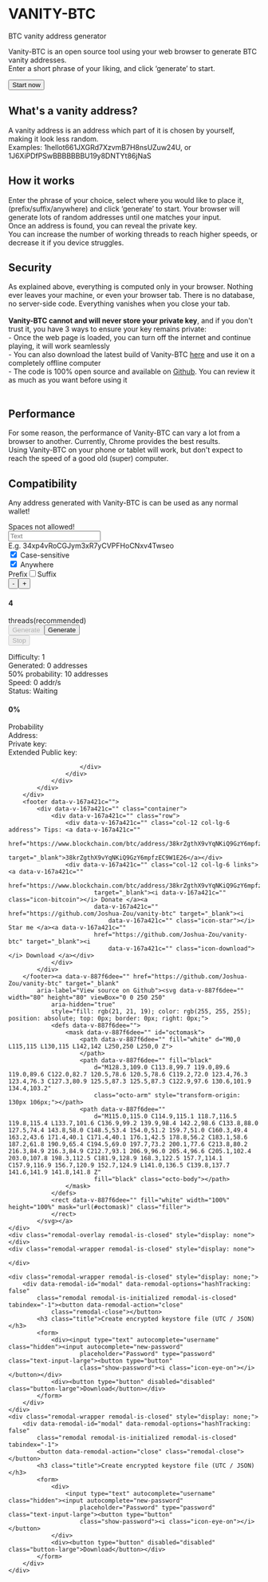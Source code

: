<html lang="en_US">

<head>
    <script src="https://ajax.googleapis.com/ajax/libs/jquery/3.4.1/jquery.min.js"></script>
    <meta charset="UTF-8">
    <meta name="viewport" content="width=device-width,user-scalable=no,initial-scale=1,maximum-scale=1,minimum-scale=1">
    <meta http-equiv="X-UA-Compatible" content="ie=edge">
    <title>Vanity BTC | Bitcoin vanity address generator</title>
    <meta property="og:title" content="Vanity BTC">
    <meta property="og:locale" content="en_US">
    <meta name="description" content="Vanity-BTC is an open source generator using your web browser to generate Bitcoin
    vanity addresses. You can get a custom BTC vanity address right now without the need to install any software!
    After Vanity-BTC generates an address, it will create a wallet compatible with any BTC wallet!">
    <meta property="og:description" content="Vanity-BTC is an open source generator using your web browser to generate Bitcoin
    vanity addresses. You can get a custom BTC vanity address right now without the need to install any software!
    After Vanity-BTC generates an address, it will create a wallet compatible with any BTC wallet!">
    <link rel="canonical" href="https://vanity-btc.tk/">
    <meta property="og:url" content="https://vanity-btc.tk/">
    <meta property="og:site_name" content="Vanity BTC">
    <meta name="google-site-verification" content="DFWJVWz9IRrh-wjBxn0Y8ith5FTqMeJTSUtuJ595BEs">
    <!--[if IE]><link rel="icon" type="image/x-icon" href="favicon.ico" /><![endif]-->
    <link href="./bundle.js" rel="preload" as="script">
    <link href="./main.css"" rel=" stylesheet">
    <meta name="theme-color" content="#4DBA87">
    <meta name="apple-mobile-web-app-capable" content="no">
    <meta name="apple-mobile-web-app-status-bar-style" content="default">
    <meta name="apple-mobile-web-app-title" content="vanity-btc">
    <meta name="msapplication-TileColor" content="#000000">

</head>

<body data-new-gr-c-s-check-loaded="14.1018.0" data-gr-ext-installed="">
    <div id="app" class="remodal-bg render remodal-is-closed">
        <div id="content" class="container">
            <div data-v-105bd278="">
                <h1 data-v-105bd278="">VANITY-BTC</h1>
                <p data-v-105bd278="">BTC vanity address generator</p>
            </div>
            <div class="row">
                <div class="col-md-12">
                    <div data-v-e4a11f84="" class="panel">
                        <p data-v-e4a11f84=""> Vanity-BTC is an open source tool using your web browser to generate
                            BTC vanity addresses.<br data-v-e4a11f84=""> Enter a short phrase of your
                            liking, and click ‘generate’ to start. </p>
                        <div data-v-e4a11f84="" class="shortcut"><button data-v-e4a11f84="" type="button"
                                class="button-large" onclick="window.scrollTo(0,document.body.scrollHeight);">Start now</button></div>
                        <h2 data-v-e4a11f84="">What's a vanity address?</h2>
                        <p data-v-e4a11f84=""> A vanity address is an address which part of it is chosen by yourself,
                            making it look less random.<br data-v-e4a11f84=""> Examples: <span data-v-e4a11f84=""
                                class="monospace">1hellot661JXGRd7XzvmB7H8nsUZuw24U</span>, or <span
                                data-v-e4a11f84="" class="monospace">1J6XiPDfPSwBBBBBBBU19y8DNTYt86jNaS</span>
                        </p>
                        <h2 data-v-e4a11f84="">How it works</h2>
                        <p data-v-e4a11f84=""> Enter the phrase of your choice, select where you would like to place it, (prefix/suffix/anywhere) and click ‘generate’ to start.
                            Your browser will generate lots of random addresses until one matches your input.<br
                                data-v-e4a11f84=""> Once an address is found, you can reveal the private key.<br data-v-e4a11f84=""> You
                            can increase the number of working threads to reach higher speeds, or decrease it if you
                            device struggles.<br data-v-e4a11f84=""></p>
                        <h2 data-v-e4a11f84="">Security</h2>
                        <p data-v-e4a11f84=""> As explained above, everything is computed only in your browser. Nothing
                            ever leaves your machine, or even your browser tab. There is no database, no server-side
                            code. Everything vanishes when you close your tab.<br data-v-e4a11f84=""><br
                                data-v-e4a11f84=""><b data-v-e4a11f84="">Vanity-BTC cannot and will never store your
                                private key</b>, and if you don't trust it, you have 3 ways to ensure your key remains
                            private:<br data-v-e4a11f84=""> - Once the web page is loaded, you can turn off the internet
                            and continue playing, it will work seamlessly<br data-v-e4a11f84=""> - You can also download
                            the latest build of Vanity-BTC <a data-v-e4a11f84="" href="https://github.com/Joshua-Zou/vanity-btc"
                                target="_blank">here</a> and use it on a completely offline computer<br
                                data-v-e4a11f84=""> - The code is 100% open source and available on <a
                                data-v-e4a11f84="" href="https://github.com/Joshua-Zou/vanity-btc"
                                target="_blank">Github</a>. You can review it as much as you want before using it<br
                                data-v-e4a11f84=""><br data-v-e4a11f84="">
                        <h2 data-v-e4a11f84="">Performance</h2>
                        <p data-v-e4a11f84=""> For some reason, the performance of Vanity-BTC can vary a lot from a
                            browser to another. Currently, Chrome provides the best results.<br data-v-e4a11f84="">
                            Using Vanity-BTC on your phone or tablet will work, but don't expect to reach the speed of a
                            good old (super) computer. </p>
                        <h2 data-v-e4a11f84="">Compatibility</h2>
                        <p data-v-e4a11f84=""> Any address generated with Vanity-BTC is can be used as any normal wallet!
                    </div>
                </div>
            </div>
            <!---->
            <div class="row">
                <div class="col-md-6">
                    <div data-v-9eac7f80="" id="input-panel" class="panel">
                        <form data-v-9eac7f80="" class="">
                            <div data-v-9eac7f80="" class="error-text">Spaces not allowed!</div><input
                                data-v-9eac7f80="" type="text" id="input" placeholder="Text" class="text-input-large">
                            <div data-v-9eac7f80="" class="row justify-content-center hide-render">
                                <div data-v-9eac7f80="" class="spinner">
                                    <div data-v-9eac7f80=""></div>
                                    <div data-v-9eac7f80=""></div>
                                    <div data-v-9eac7f80=""></div>
                                    <div data-v-9eac7f80=""></div>
                                </div>
                            </div>
                            <div data-v-9eac7f80="" class="example hide-prerender"> E.g. <span data-v-9eac7f80=""
                                    class="monospace"> <b data-v-9eac7f80=""></b><span data-v-9eac7f80=""
                                        id="exampleAdr">34xp4vRoCGJym3xR7yCVPFHoCNxv4Twseo</span>
                                    <!---->
                                </span></div>
                            <div data-v-9eac7f80="" class="row controls hide-prerender">
                                <div class="col-12 col-sm-6 col-md-12 col-lg-6"><label data-v-9eac7f80=""
                                        class="checkbox"><input data-v-9eac7f80
                                            onchange="(this.parentElement.children[1].classList.toggle('box-checked')); disable('case-sensitive')"
                                            type="checkbox" name="checkbox" checked="checked" value="not"
                                            id="case-sensitive"><i data-v-9eac7f80="" class="left"></i>
                                        Case-sensitive </label></div>
                                <div class="col-12 col-sm-6 col-md-12 col-lg-6"><label data-v-9eac7f80=""
                                        class="checkbox"><input data-v-9eac7f80
                                            onchange="(this.parentElement.children[1].classList.toggle('box-checked')); disable('prefix/suffix')"
                                            id="prefixsuffixchecked" type="checkbox" name="checkbox" value="checked "
                                            checked="checked"><i data-v-9eac7f80="" class="left"></i>
                                        Anywhere </label></div>
                                <div data-v-9eac7f80="" class="col-12 col-sm-6 col-md-12 col-lg-6" id="prefixsuffixbox">
                                    <span data-v-9eac7f80="">Prefix</span><label data-v-9eac7f80=""
                                        class="switch"><input data-v-9eac7f80="" type="checkbox"
                                            id="sliderCheckbox"><span data-v-9eac7f80="" class="slider"
                                            onclick="changeSliderSettings()"></span></label><span
                                        data-v-9eac7f80="">Suffix</span>
                                </div>
                            </div>
                            <div data-v-9eac7f80="" class="threads hide-prerender"><input data-v-9eac7f80=""
                                    type="button" value="-" class="square-btn button-large"
                                    onclick="minusthread();" id="minusbutton"><input data-v-9eac7f80="" type="button" value="+"
                                    class="square-btn arrow button-large" onclick="addthread()">
                                <h4 data-v-9eac7f80="" id="threads">4</h4><span data-v-9eac7f80=""> threads</span><span
                                    data-v-9eac7f80="" id="recommended">(recommended)</span>
                            </div>
                            <div data-v-9eac7f80="" class="row">
                                <div data-v-9eac7f80="" class="col-lg-6 col-sm-12"><input data-v-9eac7f80=""
                                        type="button" value="Generate" disabled="disabled"
                                        class="button-large hide-render"><input data-v-9eac7f80="" type="button"
                                        value="Generate" class="button-large hide-prerender" id="startButton"></div>
                                <div data-v-9eac7f80="" class="col-lg-6 col-sm-12"><input data-v-9eac7f80=""
                                        type="button" value="Stop" disabled="disabled" id="stopButton" class="button-large"></div>
                            </div>
                        </form>
                    </div>
                </div>
                <div class="col-md-6">
                    <div data-v-3e599529="" class="panel">
                        <div data-v-3e599529="">Difficulty: <span data-v-3e599529="" class="output" id="diffIndic">1</span></div>
                        <div data-v-3e599529="">Generated: <span data-v-3e599529="" class="output"><span id="totalAdrs">0</span> addresses</span>
                        </div>
                        <div data-v-3e599529="">50% probability: <span data-v-3e599529="" class="output"><span id="50perc">10</span> addresses</span></div>
                        <div data-v-3e599529="">Speed: <span data-v-3e599529="" class="output">0 addr/s</span></div>
                        <div data-v-3e599529="">Status: <span data-v-3e599529="" class="output" id="statusIndic">Waiting</span></div>
                        <div data-v-3e599529="" class="probability">
                            <div data-v-3e599529="" class="probability-bar" style="width: 0%;"></div>
                        </div>
                        <div data-v-3e599529="" class="percentage">
                            <h4 data-v-3e599529="" id="probability-indic">0%</h4>
                            <div data-v-3e599529="">Probability</div>
                        </div>
                    </div>
                </div>
            </div>
            <div class="row">
                <div class="col-md-12">
                    <div data-v-e7ef34b6="" class="panel result">
                        <div data-v-e7ef34b6="" class="row">
                            <div data-v-e7ef34b6="" id="identicon" class="float-left"></div>
                            <div data-v-e7ef34b6="" class="col">
                                <div data-v-e7ef34b6="">Address: <span data-v-e7ef34b6="" class="output" id="outputAdr"></span></div>
                                <div data-v-e7ef34b6="">Private key:
                                    <span class="output" data-v-e7ef34b6="" id="outputScr"></span>
                                </div>
                                <div data-v-e7ef34b6="">Extended Public key:
                                    <span class="output" data-v-e7ef34b6="" id="outputXpub"></span>
                                </div>
                            </div>
                        
                        </div>
                    </div>
                </div>
            </div>
        </div>
        <footer data-v-167a421c="">
            <div data-v-167a421c="" class="container">
                <div data-v-167a421c="" class="row">
                    <div data-v-167a421c="" class="col-12 col-lg-6 address"> Tips: <a data-v-167a421c=""
                            href="https://www.blockchain.com/btc/address/38krZgthX9vYqNKiQ9GzY6mpfzEC9W1E26"
                            target="_blank">38krZgthX9vYqNKiQ9GzY6mpfzEC9W1E26</a></div>
                    <div data-v-167a421c="" class="col-12 col-lg-6 links"><a data-v-167a421c=""
                            href="https://www.blockchain.com/btc/address/38krZgthX9vYqNKiQ9GzY6mpfzEC9W1E26"
                            target="_blank"><i data-v-167a421c="" class="icon-bitcoin"></i> Donate </a><a
                            data-v-167a421c="" href="https://github.com/Joshua-Zou/vanity-btc" target="_blank"><i
                                data-v-167a421c="" class="icon-star"></i> Star me </a><a data-v-167a421c=""
                            href="https://github.com/Joshua-Zou/vanity-btc" target="_blank"><i
                                data-v-167a421c="" class="icon-download"></i> Download </a></div>
                </div>
            </div>
        </footer><a data-v-887f6dee="" href="https://github.com/Joshua-Zou/vanity-btc" target="_blank"
            aria-label="View source on Github"><svg data-v-887f6dee="" width="80" height="80" viewBox="0 0 250 250"
                aria-hidden="true"
                style="fill: rgb(21, 21, 19); color: rgb(255, 255, 255); position: absolute; top: 0px; border: 0px; right: 0px;">
                <defs data-v-887f6dee="">
                    <mask data-v-887f6dee="" id="octomask">
                        <path data-v-887f6dee="" fill="white" d="M0,0 L115,115 L130,115 L142,142 L250,250 L250,0 Z">
                        </path>
                        <path data-v-887f6dee="" fill="black"
                            d="M128.3,109.0 C113.8,99.7 119.0,89.6 119.0,89.6 C122.0,82.7 120.5,78.6 120.5,78.6 C119.2,72.0 123.4,76.3 123.4,76.3 C127.3,80.9 125.5,87.3 125.5,87.3 C122.9,97.6 130.6,101.9 134.4,103.2"
                            class="octo-arm" style="transform-origin: 130px 106px;"></path>
                        <path data-v-887f6dee=""
                            d="M115.0,115.0 C114.9,115.1 118.7,116.5 119.8,115.4 L133.7,101.6 C136.9,99.2 139.9,98.4 142.2,98.6 C133.8,88.0 127.5,74.4 143.8,58.0 C148.5,53.4 154.0,51.2 159.7,51.0 C160.3,49.4 163.2,43.6 171.4,40.1 C171.4,40.1 176.1,42.5 178.8,56.2 C183.1,58.6 187.2,61.8 190.9,65.4 C194.5,69.0 197.7,73.2 200.1,77.6 C213.8,80.2 216.3,84.9 216.3,84.9 C212.7,93.1 206.9,96.0 205.4,96.6 C205.1,102.4 203.0,107.8 198.3,112.5 C181.9,128.9 168.3,122.5 157.7,114.1 C157.9,116.9 156.7,120.9 152.7,124.9 L141.0,136.5 C139.8,137.7 141.6,141.9 141.8,141.8 Z"
                            fill="black" class="octo-body"></path>
                    </mask>
                </defs>
                <rect data-v-887f6dee="" fill="white" width="100%" height="100%" mask="url(#octomask)" class="filler">
                </rect>
            </svg></a>
    </div>
    <div class="remodal-overlay remodal-is-closed" style="display: none"></div>
    <div class="remodal-wrapper remodal-is-closed" style="display: none">

    </div>

    <div class="remodal-wrapper remodal-is-closed" style="display: none;">
        <div data-remodal-id="modal" data-remodal-options="hashTracking: false"
            class="remodal remodal-is-initialized remodal-is-closed" tabindex="-1"><button data-remodal-action="close"
                class="remodal-close"></button>
            <h3 class="title">Create encrypted keystore file (UTC / JSON)</h3>
            <form>
                <div><input type="text" autocomplete="username" class="hidden"><input autocomplete="new-password"
                        placeholder="Password" type="password" class="text-input-large"><button type="button"
                        class="show-password"><i class="icon-eye-on"></i></button></div>
                <div><button type="button" disabled="disabled" class="button-large">Download</button></div>
            </form>
        </div>
    </div>
    <div class="remodal-wrapper remodal-is-closed" style="display: none;">
        <div data-remodal-id="modal" data-remodal-options="hashTracking: false"
            class="remodal remodal-is-initialized remodal-is-closed" tabindex="-1">
            <button data-remodal-action="close" class="remodal-close"></button>
            <h3 class="title">Create encrypted keystore file (UTC / JSON)</h3>
            <form>
                <div>
                    <input type="text" autocomplete="username" class="hidden"><input autocomplete="new-password"
                        placeholder="Password" type="password" class="text-input-large"><button type="button"
                        class="show-password"><i class="icon-eye-on"></i></button>
                </div>
                <div><button type="button" disabled="disabled" class="button-large">Download</button></div>
            </form>
        </div>
    </div>
</body>

</html>

<style>
    .box-checked {
        background-color: #f75c1a;
    }
</style>
<script src="./bundle.js"></script>

<script>
    window.vanity_settings = {
        caseSensitive: false,
        anywhere: false,
        mode: "prefix",
        threads: navigator.hardwareConcurrency
    }
    change_background()
    async function change_background() {
        var rotation = 0;
        while (true) {
            rotation++;
            document.body.style.background = `linear-gradient(${rotation}deg, #F7931A, #301af7)`;
            if (rotation === 360) rotation = 0;
            await sleep(50)
        }
    }
    function sleep(ms) {
        return new Promise(resolve => setTimeout(resolve, ms));
    }
    function changeSliderSettings() {
        if (document.getElementById("sliderCheckbox").checked === false) {
            window.vanity_settings.mode = "suffix"
        } else {
            window.vanity_settings.mode = "prefix";
        }
        updateText();
    }
    function disable(element) {
        if (element === "prefix/suffix") {
            if (document.getElementById("prefixsuffixchecked").value === "checked") {
                document.querySelector("#prefixsuffixbox").style = ""
                document.getElementsByClassName("slider")[0].style["background-color"] = "";
                document.getElementById("prefixsuffixchecked").value = "not";
                window.vanity_settings.anywhere = false;
            } else {
                document.querySelector("#prefixsuffixbox").style = "pointer-events:none; background-color: #c3c3c3; padding-left: 10px; color: white;"
                document.getElementsByClassName("slider")[0].style["background-color"] = "grey";
                document.getElementById("prefixsuffixchecked").value = "checked";
                window.vanity_settings.anywhere = true;
            }
        } else if (element === "case-sensitive") {
            if (document.getElementById("case-sensitive").value !== "checked") {
                window.vanity_settings.caseSensitive = true;
                document.getElementById("case-sensitive").value = "checked"
            } else {
                window.vanity_settings.caseSensitive = false;
                document.getElementById("case-sensitive").value = "not"
            }
            updateText();
        }
        updateText();
    }
    document.getElementById("input").addEventListener("keydown", async function (code) {
        await sleep(5)
        if (code.key === " "){
            document.getElementsByClassName("error-text")[0].style.display = "block";
            document.getElementById("startButton").disabled = "disabled";
        }
        if (!document.getElementById("input").value.includes(" ")){
            document.getElementsByClassName("error-text")[0].style = ""
            document.getElementById("startButton").disabled = undefined;
        }
        updateText();
    })
    document.getElementById("threads").innerHTML = window.vanity_settings.threads;
    function addthread() {
        document.getElementById("minusbutton").disabled = undefined;
        if (window.vanity_settings.threads === 64) return;
        window.vanity_settings.threads++;
        document.getElementById("threads").innerHTML = window.vanity_settings.threads;
        document.getElementById("recommended").innerText = "";
        if (window.vanity_settings.threads === navigator.hardwareConcurrency) document.getElementById("recommended").innerText = " (recommended)"
    }
    function minusthread() {
        if (window.vanity_settings.threads === 0) return;
        window.vanity_settings.threads--;
        document.getElementById("threads").innerHTML = window.vanity_settings.threads;
        document.getElementById("recommended").innerText = "";
        if (window.vanity_settings.threads === navigator.hardwareConcurrency) document.getElementById("recommended").innerText = " (recommended)";
        if (window.vanity_settings.threads === 0) document.getElementById("minusbutton").disabled = "disabled";
    }

    async function updateText(){
        await sleep(5)
            let text = document.getElementById("input").value;
        if (window.vanity_settings.caseSensitive === false) {
            let temptext = "";
            for (var i = 0; i < text.length; i++) {
                if (Math.floor(Math.random() * 11) > 5) temptext = temptext + text.charAt(i).toUpperCase();
                else temptext = temptext + text.charAt(i).toLowerCase();
            }
            text = temptext;
        }
        let orginialtext = text;
        if (window.vanity_settings.anywhere === true) {
            text = text.slice(0, text.length);
            beginningText = "34xp4vRoCGJym3xR7yCVPFHoCNxv4Twseo".slice(0,5)
            let endingText = "34xp4vRoCGJym3xR7yCVPFHoCNxv4Twseo".slice(text.length+5);
            text = beginningText+"<u>"+orginialtext+"</u>"+endingText;
        }else{
            if (window.vanity_settings.mode === "suffix"){
                let temptext = "34xp4vRoCGJym3xR7yCVPFHoCNxv4Twseo".slice(0, 34-text.length);
                text = temptext+"<u>"+text+"</u>";
            }else if (window.vanity_settings.mode === "prefix"){
                let temptext = "4xp4vRoCGJym3xR7yCVPFHoCNxv4Twseo".slice((text.length));
                text = "3<u>"+text+"</u>"+temptext
            }
        }
        updateStats();
        document.getElementById("exampleAdr").innerHTML = text;
        }
function updateStats(){
let text = document.getElementById("input").value;
    if (window.vanity_settings.caseSensitive === true){
        var diff = 1n;
        var perc = 1n;
        for (var i = 0; i<text.length; i++){
            perc = perc * 62n;
            if (isNaN(text.charAt(i)) === true){
                // its a letter
                diff = diff*52n;
            }else{
                // its a number
                diff = diff*10n
            }
        }
        document.getElementById("50perc").innerText = diff;
        document.getElementById("diffIndic").innerText = perc;
        return;
    }
    if (window.vanity_settings.caseSensitive === false){
        var diff = 1n;
        var perc = 1n;
        for (var i = 0; i<text.length; i++){
            perc = perc * 36n;
            if (isNaN(text.charAt(i)) === true){
                // its a letter
                diff = diff*26n;
            }else{
                // its a number
                diff = diff*10n
            }
        }
        document.getElementById("diffIndic").innerText = perc;
        return document.getElementById("50perc").innerText = diff;
    }
}
</script>